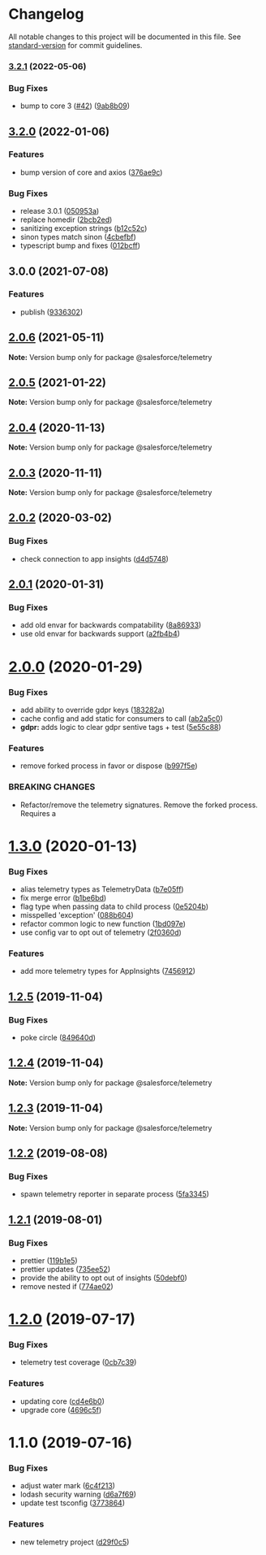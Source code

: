 # Changelog

All notable changes to this project will be documented in this file. See [standard-version](https://github.com/conventional-changelog/standard-version) for commit guidelines.

### [3.2.1](https://github.com/forcedotcom/telemetry/compare/v3.2.0...v3.2.1) (2022-05-06)

### Bug Fixes

- bump to core 3 ([#42](https://github.com/forcedotcom/telemetry/issues/42)) ([9ab8b09](https://github.com/forcedotcom/telemetry/commit/9ab8b093cc8116bde47e8688298f5ac7742c3944))

## [3.2.0](https://github.com/forcedotcom/telemetry/compare/v3.0.0...v3.2.0) (2022-01-06)

### Features

- bump version of core and axios ([376ae9c](https://github.com/forcedotcom/telemetry/commit/376ae9c2c2c26517f2ede7e1ac7b065caeca9390))

### Bug Fixes

- release 3.0.1 ([050953a](https://github.com/forcedotcom/telemetry/commit/050953a117a4f3c6c5a2100d2a47e80719e64976))
- replace homedir ([2bcb2ed](https://github.com/forcedotcom/telemetry/commit/2bcb2ede66dc7ef3c14cb40d530fb34530b84147))
- sanitizing exception strings ([b12c52c](https://github.com/forcedotcom/telemetry/commit/b12c52cad97b736bcb0e5968c8427ae89f0d8397))
- sinon types match sinon ([4cbefbf](https://github.com/forcedotcom/telemetry/commit/4cbefbf4ded50b4fdd1f451e27aba449c886b481))
- typescript bump and fixes ([012bcff](https://github.com/forcedotcom/telemetry/commit/012bcffee2655705b0e97684eec20b81d3f9e6f2))

## 3.0.0 (2021-07-08)

### Features

- publish ([9336302](https://github.com/forcedotcom/telemetry/commit/9336302f15b43bd824ec70fe604e05a6bb2f5ba2))

## [2.0.6](https://github.com/forcedotcom/cli-packages/compare/@salesforce/telemetry@2.0.5...@salesforce/telemetry@2.0.6) (2021-05-11)

**Note:** Version bump only for package @salesforce/telemetry

## [2.0.5](https://github.com/forcedotcom/cli-packages/compare/@salesforce/telemetry@2.0.4...@salesforce/telemetry@2.0.5) (2021-01-22)

**Note:** Version bump only for package @salesforce/telemetry

## [2.0.4](https://github.com/forcedotcom/cli-packages/compare/@salesforce/telemetry@2.0.3...@salesforce/telemetry@2.0.4) (2020-11-13)

**Note:** Version bump only for package @salesforce/telemetry

## [2.0.3](https://github.com/forcedotcom/cli-packages/compare/@salesforce/telemetry@2.0.2...@salesforce/telemetry@2.0.3) (2020-11-11)

**Note:** Version bump only for package @salesforce/telemetry

## [2.0.2](https://github.com/forcedotcom/cli-packages/compare/@salesforce/telemetry@2.0.1...@salesforce/telemetry@2.0.2) (2020-03-02)

### Bug Fixes

- check connection to app insights ([d4d5748](https://github.com/forcedotcom/cli-packages/commit/d4d5748))

## [2.0.1](https://github.com/forcedotcom/cli-packages/compare/@salesforce/telemetry@2.0.0...@salesforce/telemetry@2.0.1) (2020-01-31)

### Bug Fixes

- add old envar for backwards compatability ([8a86933](https://github.com/forcedotcom/cli-packages/commit/8a86933))
- use old envar for backwards support ([a2fb4b4](https://github.com/forcedotcom/cli-packages/commit/a2fb4b4))

# [2.0.0](https://github.com/forcedotcom/cli-packages/compare/@salesforce/telemetry@1.3.0...@salesforce/telemetry@2.0.0) (2020-01-29)

### Bug Fixes

- add ability to override gdpr keys ([183282a](https://github.com/forcedotcom/cli-packages/commit/183282a))
- cache config and add static for consumers to call ([ab2a5c0](https://github.com/forcedotcom/cli-packages/commit/ab2a5c0))
- **gdpr:** adds logic to clear gdpr sentive tags + test ([5e55c88](https://github.com/forcedotcom/cli-packages/commit/5e55c88))

### Features

- remove forked process in favor or dispose ([b997f5e](https://github.com/forcedotcom/cli-packages/commit/b997f5e))

### BREAKING CHANGES

- Refactor/remove the telemetry signatures. Remove the forked process. Requires a

# [1.3.0](https://github.com/forcedotcom/cli-packages/compare/@salesforce/telemetry@1.2.5...@salesforce/telemetry@1.3.0) (2020-01-13)

### Bug Fixes

- alias telemetry types as TelemetryData ([b7e05ff](https://github.com/forcedotcom/cli-packages/commit/b7e05ff))
- fix merge error ([b1be6bd](https://github.com/forcedotcom/cli-packages/commit/b1be6bd))
- flag type when passing data to child process ([0e5204b](https://github.com/forcedotcom/cli-packages/commit/0e5204b))
- misspelled 'exception' ([088b604](https://github.com/forcedotcom/cli-packages/commit/088b604))
- refactor common logic to new function ([1bd097e](https://github.com/forcedotcom/cli-packages/commit/1bd097e))
- use config var to opt out of telemetry ([2f0360d](https://github.com/forcedotcom/cli-packages/commit/2f0360d))

### Features

- add more telemetry types for AppInsights ([7456912](https://github.com/forcedotcom/cli-packages/commit/7456912))

## [1.2.5](https://github.com/forcedotcom/cli-packages/compare/@salesforce/telemetry@1.2.4...@salesforce/telemetry@1.2.5) (2019-11-04)

### Bug Fixes

- poke circle ([849640d](https://github.com/forcedotcom/cli-packages/commit/849640d))

## [1.2.4](https://github.com/forcedotcom/cli-packages/compare/@salesforce/telemetry@1.2.3...@salesforce/telemetry@1.2.4) (2019-11-04)

**Note:** Version bump only for package @salesforce/telemetry

## [1.2.3](https://github.com/forcedotcom/cli-packages/compare/@salesforce/telemetry@1.2.2...@salesforce/telemetry@1.2.3) (2019-11-04)

**Note:** Version bump only for package @salesforce/telemetry

## [1.2.2](https://github.com/forcedotcom/sfdx-telemetry/compare/@salesforce/telemetry@1.2.1...@salesforce/telemetry@1.2.2) (2019-08-08)

### Bug Fixes

- spawn telemetry reporter in separate process ([5fa3345](https://github.com/forcedotcom/sfdx-telemetry/commit/5fa3345))

## [1.2.1](https://github.com/forcedotcom/sfdx-telemetry/compare/@salesforce/telemetry@1.2.0...@salesforce/telemetry@1.2.1) (2019-08-01)

### Bug Fixes

- prettier ([119b1e5](https://github.com/forcedotcom/sfdx-telemetry/commit/119b1e5))
- prettier updates ([735ee52](https://github.com/forcedotcom/sfdx-telemetry/commit/735ee52))
- provide the ability to opt out of insights ([50debf0](https://github.com/forcedotcom/sfdx-telemetry/commit/50debf0))
- remove nested if ([774ae02](https://github.com/forcedotcom/sfdx-telemetry/commit/774ae02))

# [1.2.0](https://github.com/forcedotcom/sfdx-telemetry/compare/@salesforce/telemetry@1.1.0...@salesforce/telemetry@1.2.0) (2019-07-17)

### Bug Fixes

- telemetry test coverage ([0cb7c39](https://github.com/forcedotcom/sfdx-telemetry/commit/0cb7c39))

### Features

- updating core ([cd4e6b0](https://github.com/forcedotcom/sfdx-telemetry/commit/cd4e6b0))
- upgrade core ([4696c5f](https://github.com/forcedotcom/sfdx-telemetry/commit/4696c5f))

# 1.1.0 (2019-07-16)

### Bug Fixes

- adjust water mark ([6c4f213](https://github.com/forcedotcom/sfdx-telemetry/commit/6c4f213))
- lodash security warning ([d6a7f69](https://github.com/forcedotcom/sfdx-telemetry/commit/d6a7f69))
- update test tsconfig ([3773864](https://github.com/forcedotcom/sfdx-telemetry/commit/3773864))

### Features

- new telemetry project ([d29f0c5](https://github.com/forcedotcom/sfdx-telemetry/commit/d29f0c5))
